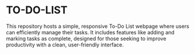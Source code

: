 # TO-DO-LIST
This repository hosts a simple, responsive To-Do List webpage where users can efficiently manage their tasks. It includes features like adding and marking tasks as complete, designed for those seeking to improve productivity with a clean, user-friendly interface.
